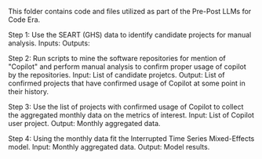 This folder contains code and files utilized as part of the Pre-Post LLMs for Code Era. 

Step 1: Use the SEART (GHS) data to identify candidate projects for manual analysis.
  Inputs:
  Outputs: 


Step 2: Run scripts to mine the software repositories for mention of "Copilot" and perform manual analysis to confirm proper usage of copilot by the repositories.
  Input: List of candidate projetcs.
  Output: List of confirmed projects that have confirmed usage of Copilot at some point in their history.


Step 3: Use the list of projects with confirmed usage of Copilot to collect the aggregated monthly data on the metrics of interest.
  Input: List of Copilot user project.
  Output: Monthly aggregated data. 


Step 4: Using the monthly data fit the Interrupted Time Series Mixed-Effects model.
  Input: Monthly aggregated data.
  Output: Model results.



